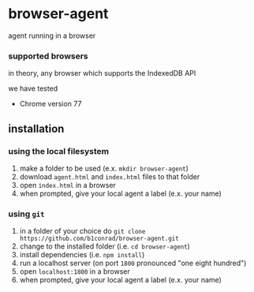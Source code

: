 # browser-agent
agent running in a browser

### supported browsers

in theory, any browser which supports the IndexedDB API

we have tested

- Chrome version 77

## installation

### using the local filesystem

1. make a folder to be used (e.x. `mkdir browser-agent`)
1. download `agent.html` and `index.html` files to that folder
1. open `index.html` in a browser
1. when prompted, give your local agent a label (e.x. your name)

### using `git`

1. in a folder of your choice do `git clone https://github.com/b1conrad/browser-agent.git`
1. change to the installed folder (i.e. `cd browser-agent`)
1. install dependencies (i.e. `npm install`)
1. run a localhost server (on port `1800` pronounced "one eight hundred")
1. open `localhost:1800` in a browser
1. when prompted, give your local agent a label (e.x. your name)
